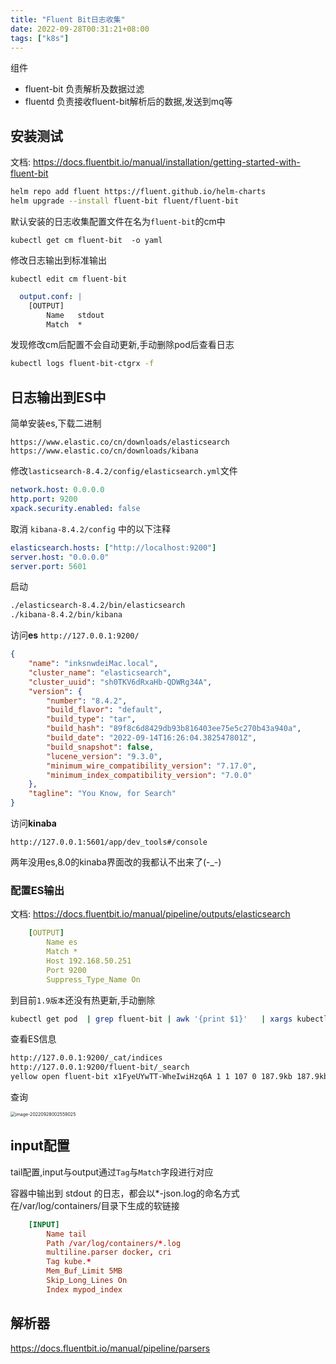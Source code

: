 ```yaml
---
title: "Fluent Bit日志收集"
date: 2022-09-28T00:31:21+08:00
tags: ["k8s"]
---
```


组件

- fluent-bit 负责解析及数据过滤
- fluentd 负责接收fluent-bit解析后的数据,发送到mq等

## 安装测试

文档: https://docs.fluentbit.io/manual/installation/getting-started-with-fluent-bit

```bash
helm repo add fluent https://fluent.github.io/helm-charts
helm upgrade --install fluent-bit fluent/fluent-bit
```

默认安装的日志收集配置文件在名为`fluent-bit`的cm中

```
kubectl get cm fluent-bit  -o yaml
```

修改日志输出到标准输出

```
kubectl edit cm fluent-bit
```

```yaml
  output.conf: |
    [OUTPUT]
        Name   stdout
        Match  *
```

发现修改cm后配置不会自动更新,手动删除pod后查看日志

```bash
kubectl logs fluent-bit-ctgrx -f
```

## 日志输出到ES中

简单安装es,下载二进制

```
https://www.elastic.co/cn/downloads/elasticsearch
https://www.elastic.co/cn/downloads/kibana
```

修改`lasticsearch-8.4.2/config/elasticsearch.yml`文件

```yaml
network.host: 0.0.0.0
http.port: 9200
xpack.security.enabled: false
```

取消 `kibana-8.4.2/config` 中的以下注释

```yaml
elasticsearch.hosts: ["http://localhost:9200"]
server.host: "0.0.0.0"
server.port: 5601
```

启动

```bash
./elasticsearch-8.4.2/bin/elasticsearch
./kibana-8.4.2/bin/kibana
```

访问**es** `http://127.0.0.1:9200/`

```json
{
    "name": "inksnwdeiMac.local",
    "cluster_name": "elasticsearch",
    "cluster_uuid": "sh0TKV6dRxaHb-QDWRg34A",
    "version": {
        "number": "8.4.2",
        "build_flavor": "default",
        "build_type": "tar",
        "build_hash": "89f8c6d8429db93b816403ee75e5c270b43a940a",
        "build_date": "2022-09-14T16:26:04.382547801Z",
        "build_snapshot": false,
        "lucene_version": "9.3.0",
        "minimum_wire_compatibility_version": "7.17.0",
        "minimum_index_compatibility_version": "7.0.0"
    },
    "tagline": "You Know, for Search"
}
```

访问**kinaba**

```
http://127.0.0.1:5601/app/dev_tools#/console
```

两年没用es,8.0的kinaba界面改的我都认不出来了(-_-)

### 配置ES输出

文档: https://docs.fluentbit.io/manual/pipeline/outputs/elasticsearch

```yaml
    [OUTPUT]
        Name es
        Match *
        Host 192.168.50.251
        Port 9200
        Suppress_Type_Name On
```

到目前`1.9版本`还没有热更新,手动删除

```bash
kubectl get pod  | grep fluent-bit | awk '{print $1}'   | xargs kubectl delete pod 
```

查看ES信息

```bash
http://127.0.0.1:9200/_cat/indices
http://127.0.0.1:9200/fluent-bit/_search
yellow open fluent-bit x1FyeUYwTT-WheIwiHzq6A 1 1 107 0 187.9kb 187.9kb
```

查询

<img src="http://inksnw.asuscomm.com:3001/blog/fluent-bit日志收集_1539f772172be7ccf3a9f07e30b0579d.png" alt="image-20220928002559025" style="zoom:50%;" />

## input配置

tail配置,input与output通过`Tag`与`Match`字段进行对应

 容器中输出到 stdout 的日志，都会以*-json.log的命名方式在/var/log/containers/目录下生成的软链接

```toml
    [INPUT]
        Name tail
        Path /var/log/containers/*.log
        multiline.parser docker, cri
        Tag kube.*
        Mem_Buf_Limit 5MB
        Skip_Long_Lines On
        Index mypod_index
```

## 解析器

https://docs.fluentbit.io/manual/pipeline/parsers

